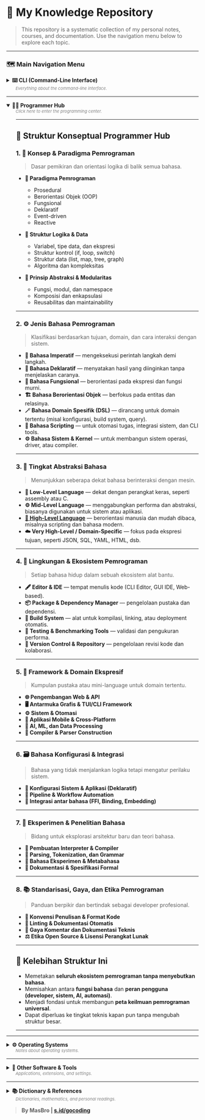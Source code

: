 # 📖 My Knowledge Repository

> This repository is a systematic collection of my personal notes, courses, and documentation. Use the navigation menu below to explore each topic.

---

### 🗺️ **Main Navigation Menu**

<details>
  <summary>
    <strong>⌨️ CLI (Command-Line Interface)</strong>
    <div style="font-size: 11px; color: grey; margin-left: 24px;"><i>Everything about the command-line interface.</i></div>
  </summary>
  <div style="padding-left: 25px; margin-top: 8px;">

---
<!--
## 💡 **Struktur Rekomendasi untuk Bagian CLI**
-->
### 1. 🧭 *Dasar CLI (Fundamental Concepts)*

> Fondasi sebelum menggunakan tools atau shell tertentu.

* **[📘 Pengantar CLI](CLI/pengenalan/README.md)**

  * Apa itu CLI dan perbandingannya dengan GUI
  * Struktur perintah (`command [option] [argument]`)
  * Shortcut dan navigasi dasar terminal
* **[📂 Struktur Sistem Linux](CLI/struktur-sistem/README.md)**

  * Hirarki direktori (`/bin`, `/usr`, `/etc`, dll)
  * File permission & ownership (`chmod`, `chown`)
  * Manipulasi file dasar (`ls`, `cp`, `mv`, `rm`, `cat`, `grep`, `find`)

---

### 2. ⚙️ *Shell & Lingkungan Terminal*

> Menjelaskan perbedaan, konfigurasi, dan ekosistem shell.

* **[🐚 Shell & Interpreter](CLI/shell/README.md)**

  * Bash, Zsh, Fish, Dash: perbandingan dan keunggulan
  * Startup files (`.bashrc`, `.zshrc`, `.profile`, dll)
  * Prompt customization dan environment variable (`$PATH`, `$HOME`, dll)
* **[💻 Emulator Terminal](CLI/terminal/README.md)**

  * Kitty, Alacritty, Foot, WezTerm, Konsole, dll
  * Font, tema, dan integrasi clipboard
  * Shortcut dan binding khusus
* **[🔌 Multiplexer & Session Manager](CLI/multiplexer/README.md)**

  * tmux, screen, dtach
  * Skrip otomatisasi sesi dan layout workspace

---

### 3. 📦 *Manajemen Paket dan Sistem*

> Fokus pada distribusi dan perintah instalasi lintas OS.

* **[🐧 Linux Package Manager](CLI/package-manager/linux/README.md)**

  * pacman, apt, dnf, zypper
  * AUR dan helper-nya (`yay`, `paru`)
* **[🪟 Windows Package Manager](CLI/package-manager/windows/README.md)**

  * winget, Chocolatey, Scoop
* **[🍎 macOS Package Manager](CLI/package-manager/macos/README.md)**

  * Homebrew, MacPorts

---

### 4. 🧰 *Tools CLI Populer*

> Untuk kerja sehari-hari, pemrograman, dan administrasi.

* **[🔧 Tools Produktivitas](CLI/tools/productivity/README.md)**

  * `fzf`, `ripgrep`, `bat`, `exa`, `btop`, `fd`, `tldr`
* **[💬 Network & Downloading](CLI/tools/network/README.md)**

  * `curl`, `wget`, `ping`, `traceroute`, `nmap`
* **[🪄 Text & File Processing](CLI/tools/text/README.md)**

  * `awk`, `sed`, `cut`, `sort`, `uniq`, `jq`, `yq`
* **[🗜 Archiving & Compression](CLI/tools/archive/README.md)**

  * `tar`, `gzip`, `bzip2`, `zip`, `7z`
* **[💡 Dev Tools](CLI/tools/dev/README.md)**

  * `git`, `make`, `docker`, `podman`, `python`, `lua`, `dart`
* **[📖 Editor & Viewer](CLI/tools/editor/README.md)**

  * `vim`, `nano`, `helix`, `less`, `neovim`

---

### 5. 🔣 *Automasi dan Skrip*

> Mulai dari shell scripting dasar hingga integrasi lintas bahasa.

* **[📜 Bash Scripting Dasar](CLI/scripting/bash/README.md)**

  * Variabel, argumen, kondisi, loop
* **[🧩 Lua, Python, dan Dart CLI](CLI/scripting/advanced/README.md)**

  * Membangun CLI tools dengan bahasa pemrograman modern
  * Integrasi dengan shell environment
* **[🔁 Automasi Sistem](CLI/scripting/automation/README.md)**

  * Cron, systemd, alias, dan event hook

---

### 6. 🌐 *Remote & Networking*

> Fokus pada interaksi jarak jauh dan sistem server.

* **[🔐 SSH & SCP](CLI/network/ssh/README.md)**
* **[📡 rsync & transfer file](CLI/network/transfer/README.md)**
* **[🧩 CLI API & JSON Tools](CLI/network/api/README.md)**

---

### 7. 🧠 *Referensi & Eksperimen*

> Dokumentasi akhir yang membantu eksplorasi lebih dalam.

* **[📚 Cheatsheet](CLI/referensi/cheatsheet/README.md)**
* **[🧪 Eksperimen Terminal & Prompt](CLI/referensi/eksperimen/README.md)**
* **[🔧 Troubleshooting CLI](CLI/referensi/troubleshooting/README.md)**

---

## 🔄 *Keunggulan Struktur Ini*

* Mengikuti **alur logis pembelajaran** dari konsep dasar hingga scripting dan automasi.
* Memisahkan **lingkungan terminal** dari **perintah sistem** agar mudah dipahami.
* Siap dikembangkan menjadi **situs dokumentasi (mis. `mkdocs`, `mdBook`)** dengan navigasi intuitif.
* Memungkinkan integrasi lintas bahasa (Dart, Lua, Bash) sesuai arah pembelajaran Anda.

---
<!--
- **[🖥️ Basic Commands (Linux)](CLI/perintah/README.md)**
- **[📦 Package Manager](CLI/package-manager/README.md)**
  - **[🐧 Linux](CLI/package-manager/linux/README.md)**
  - **[🪟 Windows (Chocolatey, Winget)](CLI/package-manager/windows/README.md)**
- **[💻 Terminal & Shell](CLI/terminal/README.md)**
  - **[📜 Shell Terminal](CLI/terminal/shell-terminal/README.md)**
  - **[🐱 Kitty Terminal](CLI/terminal/kitty/README.md)**
- **[🛠️ Popular CLI Tools](CLI/tools/README.md)**
  - **[🔄 Git (Complete)](CLI/tools/git/README.md)**
  - **[⬢ Helix Editor](CLI/tools/helix/README.md)**
  - **[✨ Neovim](CLI/tools/neovim/README.md)**
  - **[✏️ Nano](CLI/tools/nano/README.md)**
  - **[➕ Others (Pandoc, yt-dlp, etc.)](CLI/tools/README.md)**
- **[🚀 Windows PowerShell](CLI/windows/powershell/README.md)**
-->
  </div>
</details>

---

<details open>
  <summary>
    <strong>👨‍💻 Programmer Hub</strong>
    <div style="font-size: 11px; color: grey; margin-left: 24px;"><i>Click here to enter the programming center.</i></div>
  </summary>
  <div style="padding-left: 25px; margin-top: 8px;">

<!--
Baik, sangat bagus — Anda sudah berada pada tingkat konseptual yang lebih tinggi.
Artinya, bagian **Programmer Hub** tidak lagi berfokus pada “bahasa tertentu”, tetapi pada ***kategori disiplin dalam dunia pemrograman***, yaitu cara berpikir, orientasi, dan paradigma dalam menulis kode.

Berikut adalah **rancangan ideal** untuk struktur **Programmer Hub** versi konseptual, tanpa daftar bahasa spesifik, tetapi tetap menunjukkan **jenis, orientasi, dan filosofi** dalam pemrograman modern.
-->
---

## 🧭 **Struktur Konseptual Programmer Hub**

### 1. 🧠 **Konsep & Paradigma Pemrograman**

> Dasar pemikiran dan orientasi logika di balik semua bahasa.

* **📘 Paradigma Pemrograman**

  * Prosedural
  * Berorientasi Objek (OOP)
  * Fungsional
  * Deklaratif
  * Event-driven
  * Reactive

* **🧮 Struktur Logika & Data**

  * Variabel, tipe data, dan ekspresi
  * Struktur kontrol (if, loop, switch)
  * Struktur data (list, map, tree, graph)
  * Algoritma dan kompleksitas

* **🔄 Prinsip Abstraksi & Modularitas**

  * Fungsi, modul, dan namespace
  * Komposisi dan enkapsulasi
  * Reusabilitas dan maintainability

---

### 2. ⚙️ **Jenis Bahasa Pemrograman**

> Klasifikasi berdasarkan tujuan, domain, dan cara interaksi dengan sistem.

* **🔣 Bahasa Imperatif** — mengeksekusi perintah langkah demi langkah.
* **🧩 Bahasa Deklaratif** — menyatakan hasil yang diinginkan tanpa menjelaskan caranya.
* **🧠 Bahasa Fungsional** — berorientasi pada ekspresi dan fungsi murni.
* **🏗 Bahasa Berorientasi Objek** — berfokus pada entitas dan relasinya.
* **🪄 Bahasa Domain Spesifik (DSL)** — dirancang untuk domain tertentu (misal konfigurasi, build system, query).
* **💬 Bahasa Scripting** — untuk otomasi tugas, integrasi sistem, dan CLI tools.
* **⚙️ Bahasa Sistem & Kernel** — untuk membangun sistem operasi, driver, atau compiler.

---

### 3. 🧱 **Tingkat Abstraksi Bahasa**

> Menunjukkan seberapa dekat bahasa berinteraksi dengan mesin.

* **🧩 Low-Level Language** — dekat dengan perangkat keras, seperti assembly atau C.
* **⚙️ Mid-Level Language** — menggabungkan performa dan abstraksi, biasanya digunakan untuk sistem atau aplikasi.
* **[🧠 High-Level Language](programmer/README.md)** — berorientasi manusia dan mudah dibaca, misalnya scripting dan bahasa modern.
* **☁️ Very High-Level / Domain-Specific** — fokus pada ekspresi tujuan, seperti JSON, SQL, YAML, HTML, dsb.

---

### 4. 🧰 **Lingkungan & Ekosistem Pemrograman**

> Setiap bahasa hidup dalam sebuah ekosistem alat bantu.

* **🖋️ Editor & IDE** — tempat menulis kode (CLI Editor, GUI IDE, Web-based).
* **📦 Package & Dependency Manager** — pengelolaan pustaka dan dependensi.
* **🧩 Build System** — alat untuk kompilasi, linking, atau deployment otomatis.
* **🔬 Testing & Benchmarking Tools** — validasi dan pengukuran performa.
* **🧭 Version Control & Repository** — pengelolaan revisi kode dan kolaborasi.

---

### 5. 🔧 **Framework & Domain Ekspresif**

> Kumpulan pustaka atau mini-language untuk domain tertentu.

* **🌐 Pengembangan Web & API**
* **🖥️ Antarmuka Grafis & TUI/CLI Framework**
* **⚙️ Sistem & Otomasi**
* **📱 Aplikasi Mobile & Cross-Platform**
* **🧠 AI, ML, dan Data Processing**
* **🧾 Compiler & Parser Construction**

---

### 6. 🗃️ **Bahasa Konfigurasi & Integrasi**

> Bahasa yang tidak menjalankan logika tetapi mengatur perilaku sistem.

* **🧾 Konfigurasi Sistem & Aplikasi (Deklaratif)**
* **📜 Pipeline & Workflow Automation**
* **🔧 Integrasi antar bahasa (FFI, Binding, Embedding)**

---

### 7. 🧪 **Eksperimen & Penelitian Bahasa**

> Bidang untuk eksplorasi arsitektur baru dan teori bahasa.

* **🔬 Pembuatan Interpreter & Compiler**
* **🧩 Parsing, Tokenization, dan Grammar**
* **🧠 Bahasa Eksperimen & Metabahasa**
* **🧾 Dokumentasi & Spesifikasi Formal**

---

### 8. 📚 **Standarisasi, Gaya, dan Etika Pemrograman**

> Panduan berpikir dan bertindak sebagai developer profesional.

* **📏 Konvensi Penulisan & Format Kode**
* **📐 Linting & Dokumentasi Otomatis**
* **💬 Gaya Komentar dan Dokumentasi Teknis**
* **⚖️ Etika Open Source & Lisensi Perangkat Lunak**

---

## 🧩 **Kelebihan Struktur Ini**

* Memetakan **seluruh ekosistem pemrograman tanpa menyebutkan bahasa**.
* Memisahkan antara **fungsi bahasa** dan **peran pengguna (developer, sistem, AI, automasi)**.
* Menjadi fondasi untuk membangun **peta keilmuan pemrograman universal**.
* Dapat diperluas ke tingkat teknis kapan pun tanpa mengubah struktur besar.

---

<!--
📌 **Kesimpulan:**
Struktur ini sudah mewakili semua jenis pemrograman yang ada di dunia modern — dari **bahasa sistem rendah**, **bahasa konfigurasi**, **bahasa scripting**, hingga **bahasa domain-spesifik dan AI**.
Anda hanya perlu mengisinya secara bertahap sesuai fokus studi Anda (misalnya mulai dari scripting, lalu framework, lalu compiler theory).

---

- **[➡️ Go to Programmer Hub]()**
-->

  </div>
</details>

---

<details>
  <summary>
    <strong>⚙️ Operating Systems</strong>
    <div style="font-size: 11px; color: grey; margin-left: 24px;"><i>Notes about operating systems.</i></div>
  </summary>
  <div style="padding-left: 25px; margin-top: 8px;">

- **[ℹ️ Tentang](sistem-operasi/README.md)**
- **[🔂 Bootloader](sistem-operasi/booting/README.md)**



<details open>
<summary>
<strong>💻 Sistem Operasi</strong>
<div style="font-size: 11px; color: grey; margin-left: 24px;"><i>Kompilasi OS, Arsitektur, dan Konsep</i></div>
</summary>
<div style="padding-left: 25px; margin-top: 8px;">

  - **[🐧 Linux](https://independentlearners.github.io/public/sistem-operasi/linux/)**

      - [Distribusi & Kernel](./sistem-operasi/linux/README.md)
      - [Manajemen File & Sistem](https://www.google.com/search?q=)
      - [Konfigurasi Shell & CLI](https://www.google.com/search?q=)

  - **[🪟 Windows](sistem-operasi/windows/README.md)**

      - [Versi & Antarmuka](https://www.google.com/search?q=)
      - [Sistem Berkas & Registri](https://www.google.com/search?q=)
      - [PowerShell & Command Prompt](https://www.google.com/search?q=)

  - **🍏 macOS**

      - [Lingkungan & Kernel](https://www.google.com/search?q=)
      - [Sistem Berkas & Utilitas](https://www.google.com/search?q=)
      - [Terminal & Skrip Shell](https://www.google.com/search?q=)

    </div>
</details>

<details>
<summary>
<strong>⚙️ Konsep & Arsitektur OS</strong>
<div style="font-size: 11px; color: grey; margin-left: 24px;"><i>Konsep Dasar dan Tingkat Lanjut</i></div>
</summary>
<div style="padding-left: 25px; margin-top: 8px;">

  - [Manajemen Proses & Memori](https://www.google.com/search?q=)

  - [Sistem Berkas & I/O](https://www.google.com/search?q=)

  - [Arsitektur Kernel & Komponen Inti](https://www.google.com/search?q=)

    </div>

</details>

<details>
<summary>
<strong>🌐 OS Lainnya</strong>
<div style="font-size: 11px; color: grey; margin-left: 24px;"><i>Sistem Operasi Non-Mainstream</i></div>
</summary>
<div style="padding-left: 25px; margin-top: 8px;">

  - [BSD & Unix-like](https://www.google.com/search?q=)

  - [Sistem Tertanam (Embedded Systems)](https://www.google.com/search?q=)

  - [OS untuk Jaringan & Server](https://www.google.com/search?q=)

    </div>

</details>


##### [📁 Daftar Lengkap](sistem-operasi/others/README.md) | [⮝ Archlinux ](./sistem-operasi/linux/archlinux/README.md)

  - **[📁 Filesystem Arch Linux](sistem-operasi/linux/archlinux/README.md)**
  - **[🗜 Instalasi Arch Linux](sistem-operasi/linux/archlinux/instalasi/README.md)**
<!-- **[💻 Others]()**-->
 </div>
</details>

---

<details>
  <summary>
    <strong>🔧 Other Software & Tools</strong>
    <div style="font-size: 11px; color: grey; margin-left: 24px;"><i>Applications, extensions, and settings.</i></div>
  </summary>
  <div style="padding-left: 25px; margin-top: 8px;">

- **[💻 Software](software/README.md)**
  - **[🌐 Browser Extension (Vimium-C)](software/browser/extention/vimium-c/README.md)**
- **[⚙️ Settings](pengaturan/README.md)**
  - **[🖌️ Visual Studio Code](pengaturan/vsc/README.md)**
- **[📝 Markdown](./programmer/domain-spesifik/tools/markdown/README.md)**

  </div>
</details>

---

<details>
  <summary>
    <strong>📚 Dictionary & References</strong>
    <div style="font-size: 11px; color: grey; margin-left: 24px;"><i>Dictionaries, mathematics, and personal readings.</i></div>
  </summary>
  <div style="padding-left: 25px; margin-top: 8px;">

- **[📖 Language Dictionary](kamus/bahasa/README.md)**
  - **[🕌 Arabic](kamus/bahasa/Arab/README.md)**
  - **[🇮🇩 Indonesian](kamus/bahasa/Indonesia/README.md)**
  - **[🇬🇧 English](kamus/bahasa/Inggris/README.md)**
- **[➕ Mathematics](matematik/README.md)**
- **[🧠 My Readings](saya/README.md)**

  - **[📜 Kitab Ta'lim Muta'allim](saya/book/talim_mutaallim/README.md)**
  - **[📜 Kitab Lubabul Hadits](saya/book/lubabul_hadits/README.md)**

    </div>
  </details>

> **By MasBro | [s.id/gocoding](https://s.id/gocoding)**
